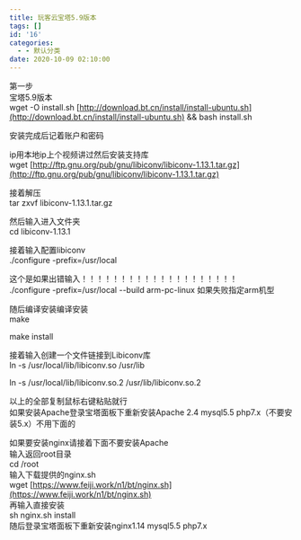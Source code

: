```yaml
---
title: 玩客云宝塔5.9版本
tags: []
id: '16'
categories:
  - - 默认分类
date: 2020-10-09 02:10:00
---
```


第一步  
宝塔5.9版本  
wget -O install.sh [http://download.bt.cn/install/install-ubuntu.sh](http://download.bt.cn/install/install-ubuntu.sh) && bash install.sh

安装完成后记着账户和密码
<!-- more -->
ip用本地ip上个视频讲过然后安装支持库  
wget [http://ftp.gnu.org/pub/gnu/libiconv/libiconv-1.13.1.tar.gz](http://ftp.gnu.org/pub/gnu/libiconv/libiconv-1.13.1.tar.gz)

接着解压  
tar zxvf libiconv-1.13.1.tar.gz

然后输入进入文件夹  
cd libiconv-1.13.1

接着输入配置libiconv  
./configure -prefix=/usr/local

这个是如果出错输入！！！！！！！！！！！！！！！！！！！！  
./configure -prefix=/usr/local --build arm-pc-linux 如果失败指定arm机型

随后编译安装编译安装  
make

make install

接着输入创建一个文件链接到Libiconv库  
ln -s /usr/local/lib/libiconv.so /usr/lib

ln -s /usr/local/lib/libiconv.so.2 /usr/lib/libiconv.so.2

以上的全部复制鼠标右键粘贴就行  
如果安装Apache登录宝塔面板下重新安装Apache 2.4 mysql5.5 php7.x（不要安装5.x）不用下面的

如果要安装nginx请接着下面不要安装Apache  
输入返回root目录  
cd /root  
输入下载提供的nginx.sh  
wget [https://www.feiji.work/n1/bt/nginx.sh](https://www.feiji.work/n1/bt/nginx.sh)  
再输入直接安装  
sh nginx.sh install  
随后登录宝塔面板下重新安装nginx1.14 mysql5.5 php7.x